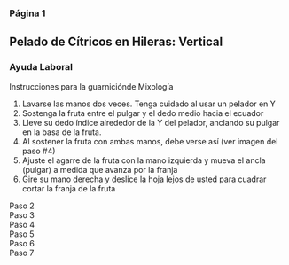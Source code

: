 ### Página 1
## Pelado de Cítricos en Hileras: Vertical
### Ayuda Laboral

Instrucciones para la guarniciónde Mixología

1. Lavarse las manos dos veces. Tenga cuidado al usar un pelador en Y
2. Sostenga la fruta entre el pulgar y el dedo medio hacia el ecuador
3. Lleve su dedo índice alrededor de la Y del pelador, anclando su pulgar en la basa de la fruta.
4. Al sostener la fruta con ambas manos, debe verse así (ver imagen del paso #4)
5. Ajuste el agarre de la fruta con la mano izquierda y mueva el ancla (pulgar) a medida que avanza por la franja
6. Gire su mano derecha y deslice la hoja lejos de usted para cuadrar cortar la franja de la fruta

Paso 2 <br/> Paso 3 <br/> Paso 4 <br/> Paso 5 <br/> Paso 6 <br/> Paso 7